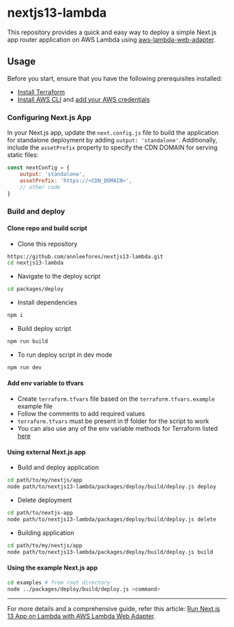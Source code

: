 # nextjs13-lambda

This repository provides a quick and easy way to deploy a simple Next.js app router application on AWS Lambda using [aws-lambda-web-adapter](https://github.com/awslabs/aws-lambda-web-adapter).

## Usage

Before you start, ensure that you have the following prerequisites installed:

- [Install Terraform](https://developer.hashicorp.com/terraform/tutorials/aws-get-started/install-cli)
- [Install AWS CLI](https://docs.aws.amazon.com/cli/latest/userguide/getting-started-install.html) and [add your AWS credentials](https://docs.aws.amazon.com/cli/latest/reference/configure/index.html)

### Configuring Next.js App

In your Next.js app, update the `next.config.js` file to build the application for standalone deployment by adding `output: 'standalone'`. Additionally, include the `assetPrefix` property to specify the CDN DOMAIN for serving static files:

```jsx
const nextConfig = {
    output: 'standalone',
    assetPrefix: 'https://<CDN_DOMAIN>',
    // other code
}
```

### Build and deploy

#### Clone repo and build script
- Clone this repository
```sh
https://github.com/annleefores/nextjs13-lambda.git
cd nextjs13-lambda
```
- Navigate to the deploy script
```sh
cd packages/deploy
```
- Install dependencies
```sh
npm i
```
- Build deploy script
```sh
npm run build
```
- To run deploy script in dev mode
```sh
npm run dev
```

#### Add env variable to tfvars
- Create `terraform.tfvars` file based on the `terraform.tfvars.example` example file
- Follow the comments to add required values
- `terraform.tfvars` must be present in tf folder for the script to work
- You can also use any of the env variable methods for Terraform listed [here](https://developer.hashicorp.com/terraform/language/values/variables#environment-variables)

#### Using external Next.js app

- Build and deploy application
```sh
cd path/to/my/nextjs/app
node path/to/nextjs13-lambda/packages/deploy/build/deploy.js deploy
```

- Delete deployment
```sh
cd path/to/nextjs-app
node path/to/nextjs13-lambda/packages/deploy/build/deploy.js delete
```

- Building application
```sh
cd path/to/my/nextjs/app
node path/to/nextjs13-lambda/packages/deploy/build/deploy.js build
```

#### Using the example Next.js app

```sh
cd examples # from root directory
node ../packages/deploy/build/deploy.js <command>
```


---

For more details and a comprehensive guide, refer this article: [Run Next.js 13 App on Lambda with AWS Lambda Web Adapter](https://annleefores.com/blog/run-nextjs-on-lambda).
